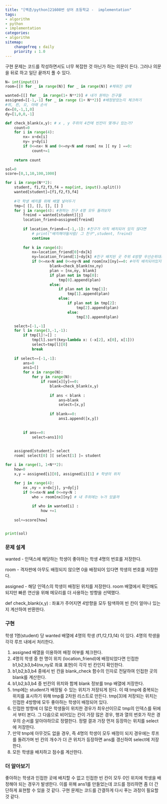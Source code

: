 ```yaml
---
title: "[백준/python]21608번 상어 초등학교 -  implementation"
tags:
- algorithm
- python
- implementation
categories:
- algorithm
sitemap:
    changefreq : daily
    priority : 1.0
---
```


구현 문제는 코드를 작성하면서도 너무 복잡한 것 아닌가 하는 의문이 든다.
그러나 의문을 뒤로 하고 일단 끝까지  풀 수 있다.

```python
N= int(input())
room=[[0 for _ in range(N)] for _ in range(N)] #채워진 상태

wanted=[[] for _ in range(1+ N**2)] # 내가 원하는 친구들
assigned=[[-1,-1] for _ in range (1+ N**2)] #배정받았는지 체크하기
#위, 왼, 오, 아래 순서
dx=[0,-1,1,0]
dy=[1,0,0,-1]

def check_blank(x,y): # x , y 주위의 4칸에 빈칸이 몇개나 있는가?
    count=0
    for i in range(4):
        nx= x+dx[i]
        ny= y+dy[i]
        if 0<=nx< N and 0<=ny<N and room[ nx ][ ny ] ==0:
            count+=1
    
    return count

sol=0
score=[0,1,10,100,1000]

for i in range(N**2):
    student, f1,f2,f3,f4 = map(int, input().split())
    wanted[student]=[f1,f2,f3,f4]
    
    #각 학생 배치를 위해 배열 넣어두기
    tmp=[ [], [], [], [] ]
    for j in range(4): #원하는 친구 4명 모두 돌려보자
        freind = wanted[student][j]
        location_friend=assigned[freind]
        
        if location_friend==[-1,-1]: #친구가 아직 배치되어 있지 않다면 
            # print("배치해야될사람/ 그 친구",student, freind)
            continue
        
        for k in range(4): 
            nx=location_friend[0]+dx[k] 
            ny=location_friend[1]+dy[k] #친구 배치된 곳 주위 4방향 우선순위대로 보자
            if 0<=nx<N and 0<=ny<N and room[nx][ny]==0: #아직 배치되어있지 않고 격자를 벗어나지 않으면 배치는 가능
                    blank=check_blank(nx,ny)
                    plan = [nx,ny, blank]
                    if plan not in tmp[0]:
                        tmp[0].append(plan)
                    else:
                        if plan not in tmp[1]:
                            tmp[1].append(plan)
                        else:
                            if plan not in tmp[2]:
                                tmp[2].append(plan)
                            else:
                                tmp[3].append(plan)

    select=[-1,-1]
    for l in range(3,-1,-1):
        if tmp[l]!=[] :
            tmp[l].sort(key=lambda x: (-x[2], x[0], x[1]))
            select=tmp[l][0]
            break
    
    if select==[-1,-1]:
        ans=0
        ans1=[]
        for x in range(N):
            for y in range(N):
                if room[x][y]==0:
                    blank=check_blank(x,y)
                    
                    if ans < blank :
                        ans=blank
                        select=[x,y]
                    
                    if blank==0:
                        ans1.append([x,y])
                        
                    
        if ans==0:
            select=ans1[0]
                
       
    assigned[student]= select
    room[ select[0] ][ select[1] ]= student

for i in range(1, 1+N**2):
    how=0
    x,y = assigned[i][0], assigned[i][1] # 학생의 위치
    
    for j in range(4):
        nx ,ny = x+dx[j], y+dy[j]
        if 0<=nx<N and 0<=ny<N :
            who = room[nx][ny] # 내 주위에는 누가 있을까

            if who in wanted[i] :
                how +=1
                
    sol+=score[how]
        

print(sol)
```

### 문제 설계

wanted - 인덱스에 해당하는 학생이 좋아하는 학생 4명의 번호를 저장한다.

room - 격자판에 아무도 배정되지 않으면 0을 배정되어 있다면 학생의 번호를 저장한다.

assigned - 해당 인덱스의 학생이 배정된 위치를 저장한다. room 배열에서 확인해도 되지만 빠른 연산을 위해 메모리를 더 사용하는 방향을 선택했다.

def check_blank(x,y) : 좌표가 주어지면 4방향을 모두 탐색하여 빈 칸이 얼마나 있는지 계산하여 반환한다. 

  

### 구현

학생 1명(student) 당 wanted 배열에 4명의 학생 (f1,f2,f3,f4) 이 있다. 4명의 학생을 각각 루프 내에서 처리한다. 

1. assigned 배열을 이용하여 배정 여부를 체크한다. 
2. 4명의 학생 중 한 명이 위치 (location_friend)에 배정되었다면 인접한 b1,b2,b3,b4(nx,ny로 좌표 표현)이 각각 빈 칸인지 확인한다.
3. b1,b2,b3,b4 중에서 빈 칸을 blank_check 함수의 인자로 전달하여 인접한 곳의 blank를 계산한다. 
4. b1,b2,b3,b4 중 빈칸의 위치와 함께 blank 정보를 tmp 배열에 저장한다. 
5. tmp에는 student가 배정될 수 있는 위치가 저장되게 된다. 이 때 tmp에 중복되는 위치를 표시하기 위해 tmp를 2차원 리스트로 만든다. tmp[3]에 저장되는 위치는 인접한 4방향에 모두 좋아하는 학생이 배정되어 있다.
6. 인접한 방향에 더 많은 학생들이 위치한 경우가 최우선이므로  tmp의 인덱스를 뒤에서 부터 본다. 그 다음으로 비어있는 칸이 가장 많은 경우, 행과 열의 번호가 작은 경우의 순서를 알아야하므로 정렬한다. 정렬 결과 가장 먼저 등장하는 위치를 select에 저장한다.
7. 만약 tmp에 아무것도 없을 경우, 즉 4명의 학생이 모두 배정이 되지 경우에는 루프를 돌려가며 빈 칸의 개수가 더 큰 위치가 등장하면 ans를 갱신하여 select에 저장한다.
8. 모든 학생을 배치하고 점수를 계산한다.

### 더 알아보기

좋아하는 학생과 인접한 곳에 배치할 수 없고 인접한 빈 칸이 모두 0인 위치에 학생을 배정해야 되는 경우가 발생한다. 이를 위해 ans1를 만들었는데 코드를 정리하면 좀 더 간단하게 표현할 수 있을 것 같다. 구현 문제는 코드를 간결하게 다시 푸는 과정이 필요할 것 같다.
